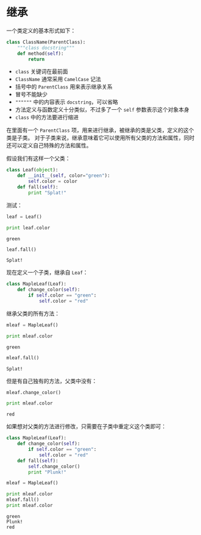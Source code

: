 
# 继承

一个类定义的基本形式如下：
```python
class ClassName(ParentClass):
    """class docstring"""
    def method(self):
        return
```

- `class` 关键词在最前面
- `ClassName` 通常采用 `CamelCase` 记法
- 括号中的 `ParentClass` 用来表示继承关系
- 冒号不能缺少
- `""""""` 中的内容表示 `docstring`，可以省略
- 方法定义与函数定义十分类似，不过多了一个 `self` 参数表示这个对象本身
- `class` 中的方法要进行缩进

在里面有一个 `ParentClass` 项，用来进行继承，被继承的类是父类，定义的这个类是子类。
对于子类来说，继承意味着它可以使用所有父类的方法和属性，同时还可以定义自己特殊的方法和属性。

假设我们有这样一个父类：


```python
class Leaf(object):
    def __init__(self, color="green"):
        self.color = color
    def fall(self):
        print "Splat!"
```

测试：


```python
leaf = Leaf()

print leaf.color
```

    green



```python
leaf.fall()
```

    Splat!


现在定义一个子类，继承自 `Leaf`：


```python
class MapleLeaf(Leaf):
    def change_color(self):
        if self.color == "green":
            self.color = "red"
```

继承父类的所有方法：


```python
mleaf = MapleLeaf()

print mleaf.color
```

    green



```python
mleaf.fall()
```

    Splat!


但是有自己独有的方法，父类中没有：


```python
mleaf.change_color()

print mleaf.color
```

    red


如果想对父类的方法进行修改，只需要在子类中重定义这个类即可：


```python
class MapleLeaf(Leaf):
    def change_color(self):
        if self.color == "green":
            self.color = "red"
    def fall(self):
        self.change_color()
        print "Plunk!"
```


```python
mleaf = MapleLeaf()

print mleaf.color
mleaf.fall()
print mleaf.color
```

    green
    Plunk!
    red

